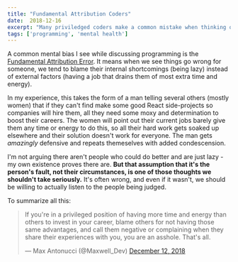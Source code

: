 ```yaml
---
title: "Fundamental Attribution Coders"
date:  2018-12-16
excerpt: "Many priviledged coders make a common mistake when thinking other coders should simply 'try harder.'"
tags: ['programming', 'mental health']
---
```


A common mental bias I see while discussing programming is the [Fundamental Attribution Error](https://en.wikipedia.org/wiki/Attribution_bias#Fundamental_attribution_error). It means when we see things go wrong for someone, we tend to blame their internal shortcomings (being lazy) instead of external factors (having a job that drains them of most extra time and energy).

In my experience, this takes the form of a man telling several others (mostly women) that if they can't find make some good React side-projects so companies will hire them, all they need some moxy and determination to boost their careers. The women will point out their current jobs barely give them any time or energy to do this, so all their hard work gets soaked up elsewhere and their solution doesn't work for everyone. The man gets _amazingly_ defensive and repeats themeselves with added condescension.

I'm not arguing there aren't people who could do better and are just lazy - my own existence proves there are. **But that assumption that it's the person's fault, not their circumstances, is one of those thoughts we shouldn't take seriously.** It's often wrong, and even if it wasn't, we should be willing to actually listen to the people being judged.

To summarize all this:

<blockquote class="twitter-tweet" data-lang="en"><p lang="en" dir="ltr">If you&#39;re in a privileged position of having more time and energy than others to invest in your career, blame others for not having those same advantages, and call them negative or complaining when they share their experiences with you, you are an asshole. That&#39;s all.</p>&mdash; Max Antonucci (@Maxwell_Dev) <a href="https://twitter.com/Maxwell_Dev/status/1072890934134796289?ref_src=twsrc%5Etfw">December 12, 2018</a></blockquote>
<script async src="https://platform.twitter.com/widgets.js" charset="utf-8"></script>
